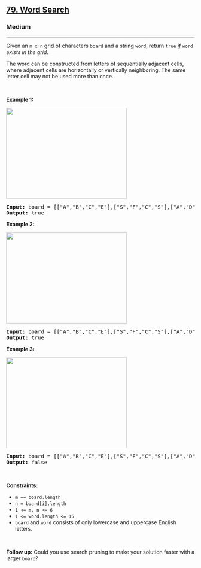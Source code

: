 <h2><a href="https://leetcode.com/problems/word-search/">79. Word Search</a></h2><h3>Medium</h3><hr><div style="user-select: auto;"><p style="user-select: auto;">Given an <code style="user-select: auto;">m x n</code> grid of characters <code style="user-select: auto;">board</code> and a string <code style="user-select: auto;">word</code>, return <code style="user-select: auto;">true</code> <em style="user-select: auto;">if</em> <code style="user-select: auto;">word</code> <em style="user-select: auto;">exists in the grid</em>.</p>

<p style="user-select: auto;">The word can be constructed from letters of sequentially adjacent cells, where adjacent cells are horizontally or vertically neighboring. The same letter cell may not be used more than once.</p>

<p style="user-select: auto;">&nbsp;</p>
<p style="user-select: auto;"><strong class="example" style="user-select: auto;">Example 1:</strong></p>
<img alt="" src="https://assets.leetcode.com/uploads/2020/11/04/word2.jpg" style="width: 322px; height: 242px; user-select: auto;">
<pre style="user-select: auto;"><strong style="user-select: auto;">Input:</strong> board = [["A","B","C","E"],["S","F","C","S"],["A","D","E","E"]], word = "ABCCED"
<strong style="user-select: auto;">Output:</strong> true
</pre>

<p style="user-select: auto;"><strong class="example" style="user-select: auto;">Example 2:</strong></p>
<img alt="" src="https://assets.leetcode.com/uploads/2020/11/04/word-1.jpg" style="width: 322px; height: 242px; user-select: auto;">
<pre style="user-select: auto;"><strong style="user-select: auto;">Input:</strong> board = [["A","B","C","E"],["S","F","C","S"],["A","D","E","E"]], word = "SEE"
<strong style="user-select: auto;">Output:</strong> true
</pre>

<p style="user-select: auto;"><strong class="example" style="user-select: auto;">Example 3:</strong></p>
<img alt="" src="https://assets.leetcode.com/uploads/2020/10/15/word3.jpg" style="width: 322px; height: 242px; user-select: auto;">
<pre style="user-select: auto;"><strong style="user-select: auto;">Input:</strong> board = [["A","B","C","E"],["S","F","C","S"],["A","D","E","E"]], word = "ABCB"
<strong style="user-select: auto;">Output:</strong> false
</pre>

<p style="user-select: auto;">&nbsp;</p>
<p style="user-select: auto;"><strong style="user-select: auto;">Constraints:</strong></p>

<ul style="user-select: auto;">
	<li style="user-select: auto;"><code style="user-select: auto;">m == board.length</code></li>
	<li style="user-select: auto;"><code style="user-select: auto;">n = board[i].length</code></li>
	<li style="user-select: auto;"><code style="user-select: auto;">1 &lt;= m, n &lt;= 6</code></li>
	<li style="user-select: auto;"><code style="user-select: auto;">1 &lt;= word.length &lt;= 15</code></li>
	<li style="user-select: auto;"><code style="user-select: auto;">board</code> and <code style="user-select: auto;">word</code> consists of only lowercase and uppercase English letters.</li>
</ul>

<p style="user-select: auto;">&nbsp;</p>
<p style="user-select: auto;"><strong style="user-select: auto;">Follow up:</strong> Could you use search pruning to make your solution faster with a larger <code style="user-select: auto;">board</code>?</p>
</div>